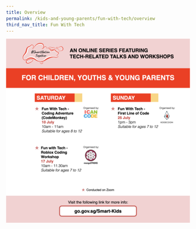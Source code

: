 ```yaml
---
title: Overview
permalink: /kids-and-young-parents/fun-with-tech/overview
third_nav_title: Fun With Tech
---
```

![Alt text for image on Isomer site](/images/CYYP%20-%20Jul.png)